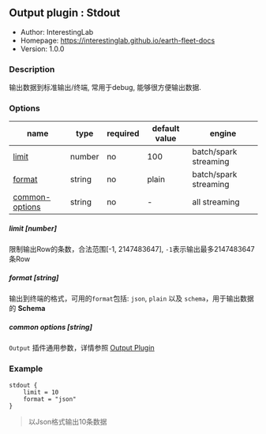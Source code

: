 ## Output plugin : Stdout

* Author: InterestingLab
* Homepage: https://interestinglab.github.io/earth-fleet-docs
* Version: 1.0.0

### Description

输出数据到标准输出/终端, 常用于debug, 能够很方便输出数据.

### Options

| name | type | required | default value | engine |
| --- | --- | --- | --- | --- |
| [limit](#limit-number) | number | no | 100 | batch/spark streaming |
| [format](#format-string) | string | no | plain | batch/spark streaming |
| [common-options](#common-options-string)| string | no | - | all streaming |

##### limit [number]

限制输出Row的条数，合法范围[-1, 2147483647], `-1`表示输出最多2147483647条Row

##### format [string]

输出到终端的格式，可用的`format`包括: `json`, `plain` 以及 `schema`，用于输出数据的 **Schema**

##### common options [string]

`Output` 插件通用参数，详情参照 [Output Plugin](/zh-cn/v1/configuration/output-plugin)


### Example

```
stdout {
    limit = 10
    format = "json"
}
```

> 以Json格式输出10条数据
